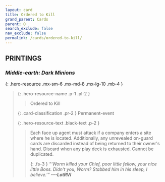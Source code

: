 ```yaml
---
layout: card
title: Ordered to Kill
grand_parent: Cards
parent: O
search_exclude: false
nav_exclude: false
permalink: /cards/ordered-to-kill/
---
```


## PRINTINGS


### _Middle-earth: Dark Minions_

{: .hero-resource .mx-sm-6 .mx-md-8 .mx-lg-10 .mb-4 }
> {: .hero-resource-name .p-1 .pl-2 }
> > <div class="card-mp"></div>
> > <div class="card-name">Ordered to Kill</div>
>
> {: .card-classification .pr-2 }
> Permanent-event
>
> {: .hero-resource-text .black-text .p-2 }
> > Each face up agent must attack if a company enters a site where he is located. Additionally, any unrevealed on-guard cards are discarded instead of being returned to their owner's hand. Discard when any play deck is exhausted. Cannot be duplicated. 
> > 
> > {: .fs-3 } 
> > _“‘Worm killed your Chief, poor little fellow, your nice little Boss. Didn't you, Worm? Stabbed him in his sleep, I believe.’”_ ***---&#65279;LotRVI*** 
> 
